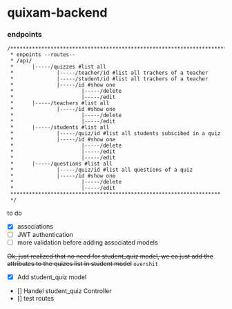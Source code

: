 # quixam-backend

### endpoints

```
/***********************************************************************
 * enpoints --routes--
 * /api/
 *      |-----/quizzes #list all
 *              |-----/teacher/id #list all trachers of a teacher
 *              |-----/student/id #list all trachers of a teacher
 *              |-----/id #show one
 *                      |-----/delete
 *                      |-----/edit
 *      |-----/teachers #list all
 *              |-----/id #show one
 *                      |-----/delete
 *                      |-----/edit
 *      |-----/students #list all
 *              |-----/quiz/id #list all students subscibed in a quiz
 *              |-----/id #show one
 *                      |-----/delete
 *                      |-----/edit
 *                      |-----/edit
 *      |-----/questions #list all
 *              |-----/quiz/id #list all questions of a quiz
 *              |-----/id #show one
 *                      |-----/delete
 *                      |-----/edit
 ********************************************************************
 */

```

to do

- [x] associations
- [ ] JWT authentication
- [ ] more validation before adding associated models

~~Ok, just realized that no need for student_quiz model, we ca just add the attributes to the quizes list in student model~~ `overshit`

- [x] Add student_quiz model
- [] Handel student_quiz Controller
- [] test routes
